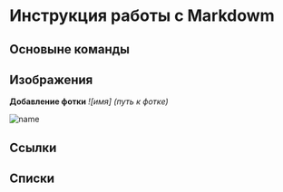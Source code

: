 # Инструкция работы с Markdowm

## Основыне команды

## Изображения 
**Добавление фотки** *![имя] (путь к фотке)*

![name](git.png)

## Ссылки

## Списки


